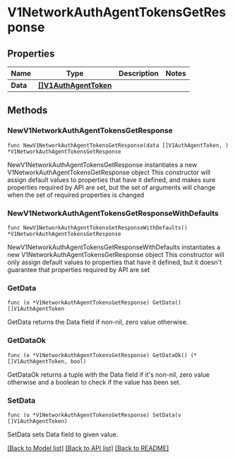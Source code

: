 # V1NetworkAuthAgentTokensGetResponse

## Properties

Name | Type | Description | Notes
------------ | ------------- | ------------- | -------------
**Data** | [**[]V1AuthAgentToken**](V1AuthAgentToken.md) |  | 

## Methods

### NewV1NetworkAuthAgentTokensGetResponse

`func NewV1NetworkAuthAgentTokensGetResponse(data []V1AuthAgentToken, ) *V1NetworkAuthAgentTokensGetResponse`

NewV1NetworkAuthAgentTokensGetResponse instantiates a new V1NetworkAuthAgentTokensGetResponse object
This constructor will assign default values to properties that have it defined,
and makes sure properties required by API are set, but the set of arguments
will change when the set of required properties is changed

### NewV1NetworkAuthAgentTokensGetResponseWithDefaults

`func NewV1NetworkAuthAgentTokensGetResponseWithDefaults() *V1NetworkAuthAgentTokensGetResponse`

NewV1NetworkAuthAgentTokensGetResponseWithDefaults instantiates a new V1NetworkAuthAgentTokensGetResponse object
This constructor will only assign default values to properties that have it defined,
but it doesn't guarantee that properties required by API are set

### GetData

`func (o *V1NetworkAuthAgentTokensGetResponse) GetData() []V1AuthAgentToken`

GetData returns the Data field if non-nil, zero value otherwise.

### GetDataOk

`func (o *V1NetworkAuthAgentTokensGetResponse) GetDataOk() (*[]V1AuthAgentToken, bool)`

GetDataOk returns a tuple with the Data field if it's non-nil, zero value otherwise
and a boolean to check if the value has been set.

### SetData

`func (o *V1NetworkAuthAgentTokensGetResponse) SetData(v []V1AuthAgentToken)`

SetData sets Data field to given value.



[[Back to Model list]](../README.md#documentation-for-models) [[Back to API list]](../README.md#documentation-for-api-endpoints) [[Back to README]](../README.md)


